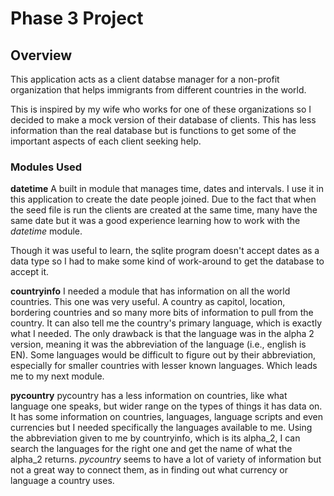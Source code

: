 # Phase 3 Project
## Overview
This application acts as a client databse manager for a non-profit organization that helps immigrants from different countries in the world.

This is inspired by my wife who works for one of these organizations so I decided to make a mock version of their database of clients. This has less information than the real database but is functions to get some of the important aspects of each client seeking help.

### Modules Used
**datetime** A built in module that manages time, dates and intervals. I use it in this application to create the date people joined. Due to the fact that when the seed file is run the clients are created at the same time, many have the same date but it was a good experience learning how to work with the *datetime* module.

Though it was useful to learn, the sqlite program doesn't accept dates as a data type so I had to make some kind of work-around to get the database to accept it.

**countryinfo** I needed a module that has information on all the world countries. This one was very useful. A country as capitol, location, bordering countries and so many more bits of information to pull from the country. It can also tell me the country's primary language, which is exactly what I needed. The only drawback is that the language was in the alpha 2 version, meaning it was the abbreviation of the language (i.e., english is EN). Some languages would be difficult to figure out by their abbreviation, especially for smaller countries with lesser known languages. Which leads me to my next module.

**pycountry** pycountry has a less information on countries, like what language one speaks, but wider range on the types of things it has data on. It has some information on countries, languages, language scripts and even currencies but I needed specifically the languages available to me. Using the abbreviation given to me by countryinfo, which is its alpha_2, I can search the languages for the right one and get the name of what the alpha_2 returns. *pycountry* seems to have a lot of variety of information but not a great way to connect them, as in finding out what currency or language a country uses.


